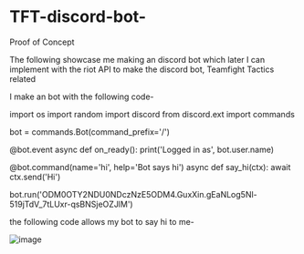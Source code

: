 # TFT-discord-bot-

Proof of Concept

 The following showcase me making an discord bot which later I can implement with the riot API to make the discord bot, Teamfight Tactics related

I make an bot with the following code-

import os
import random
import discord
from discord.ext import commands

bot = commands.Bot(command_prefix='/')

@bot.event
async def on_ready():
    print('Logged in as', bot.user.name)

@bot.command(name='hi', help='Bot says hi')
async def say_hi(ctx):
    await ctx.send('Hi')

bot.run('ODM0OTY2NDU0NDczNzE5ODM4.GuxXin.gEaNLog5Nl-519jTdV_7tLUxr-qsBNSjeOZJlM')


the following code allows my bot to say hi to me-

![image](https://github.com/jimmy70111/TFT-discord-bot-/assets/123014046/4c251f3b-a4ef-4e9d-be6c-8de261176e13)

